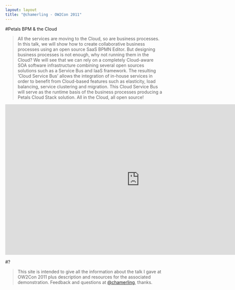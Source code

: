 ```yaml
---
layout: layout
title: "@chamerling - OW2Con 2011"
---
```


#Petals BPM & the Cloud

>All the services are moving to the Cloud, so are business processes. In this talk, we will show how to create collaborative business processes using an open source SaaS BPMN Editor. But designing business processes is not enough, why not running them in the Cloud? We will see that we can rely on a completely Cloud-aware SOA software infrastructure combining several open sources solutions such as a Service Bus and IaaS framework. The resulting ‘Cloud Service Bus’ allows the integration of in-house services in order to benefit from Cloud-based features such as elasticity, load balancing, service clustering and migration. This Cloud Service Bus will serve as the runtime basis of the business processes producing a Petals Cloud Stack solution. All in the Cloud, all open source!

<iframe width="853" height="480" src="http://www.youtube.com/embed/15c2p_1UtAM?rel=0" frameborder="0" allowfullscreen></iframe>

#?
>This site is intended to give all the information about the talk I gave at OW2Con 2011 plus description and resources for the associated demonstration. Feedback and questions at [@chamerling](http://twitter.com/chamerling), thanks.
